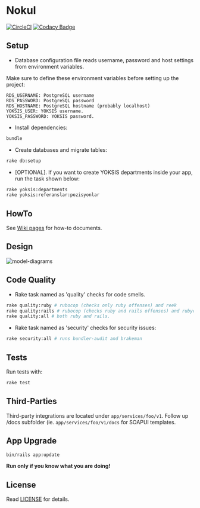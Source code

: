 # Nokul

[![CircleCI](https://circleci.com/gh/omu/nokul-bati/tree/master.svg?style=svg&circle-token=a25e63abc0e1e6c074750d9b2ce5396e3e279d82)](https://circleci.com/gh/omu/nokul-bati/tree/master) [![Codacy Badge](https://api.codacy.com/project/badge/Grade/0a5883e47b8d4ef88d5678a0214081ea)](https://www.codacy.com?utm_source=github.com&amp;utm_medium=referral&amp;utm_content=omu/nokul-bati&amp;utm_campaign=Badge_Grade)

## Setup

- Database configuration file reads username, password and host settings from environment variables.

Make sure to define these environment variables before setting up the project:

```
RDS_USERNAME: PostgreSQL username
RDS_PASSWORD: PostgreSQL password
RDS_HOSTNAME: PostgreSQL hostname (probably localhost)
YOKSIS_USER: YOKSIS username.
YOKSIS_PASSWORD: YOKSIS password.
```

- Install dependencies:

```bash
bundle
```

- Create databases and migrate tables:

```bash
rake db:setup
```

- [OPTIONAL]. If you want to create YOKSIS departments inside your app, run the task shown below:

```bash
rake yoksis:departments
rake yoksis:referanslar:pozisyonlar
```

## HowTo

See [Wiki pages](https://github.com/omu/nokul-bati/wiki) for how-to documents.

## Design

![model-diagrams](http://i65.tinypic.com/23u370m.png)

## Code Quality

- Rake task named as 'quality' checks for code smells.

```bash
rake quality:ruby # rubocop (checks only ruby offenses) and reek
rake quality:rails # rubocop (checks ruby and rails offenses) and rubycritic
rake quality:all # both ruby and rails.
```

- Rake task named as 'security' checks for security issues:

```bash
rake security:all # runs bundler-audit and brakeman
```

## Tests

Run tests with:

```bash
rake test
```

## Third-Parties

Third-party integrations are located under `app/services/foo/v1`. Follow up /docs subfolder (ie. `app/services/foo/v1/docs` for SOAPUI templates.

## App Upgrade


```bash
bin/rails app:update
```

**Run only if you know what you are doing!**

## License

Read [LICENSE](LICENSE.md) for details.
